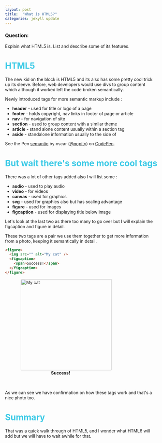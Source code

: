 ```yaml
---
layout: post
title:  "What is HTML5?"
categories: jekyll update
---
```

### Question:
Explain what HTML5 is. List and describe some of its features.


<h1 style="color:#3CCAE6">HTML5</h1>

The new kid on the block is HTML5 and its also has some pretty cool trick up its sleeve. Before, web developers would use divs to group content which although it worked left the code broken semantically. 

Newly introduced tags for more semantic markup include :

* **header** - used for title or logo of a page
* **footer** - holds copyright, nav links in footer of page or article
* **nav** - for navigation of site
* **section** - used to group content with a similar theme
* **article** - stand alone content usually within a section tag 
* **aside** - standalone information usually to the side of 


<p data-height="947" data-theme-id="0" data-slug-hash="aBXPyB" data-default-tab="result" data-user="nopity" data-embed-version="2" data-pen-title="semantic" class="codepen">See the Pen <a href="http://codepen.io/nopity/pen/aBXPyB/">semantic</a> by oscar (<a href="http://codepen.io/nopity">@nopity</a>) on <a href="http://codepen.io">CodePen</a>.</p>
<script async src="https://production-assets.codepen.io/assets/embed/ei.js"></script>

<h1 style="color:#3CCAE6">But wait there's some more cool tags</h1>

There was a lot of other tags added also I will list some :

* **audio** - used to play audio
* **video** - for videos
* **canvas** - used for graphics 
* **svg** - used for graphics also but has scaling advantage
* **figure** - used for images 
* **figcaption** - used for displaying title below image 


Let's look at the last two as there too many to go over but I will explain the figcaption and figure in detail. 

These two tags are a pair we use them together to get more information from a photo, keeping it semantically in detail.

```html 
<figure>
  <img src="" alt="My cat" />
  <figcaption>
    <span>Success!</span>
  </figcaption>
</figure>
```


<figure style="margin: 0 auto; width:400px;">
  <img src="http://s2.quickmeme.com/img/ea/eaa7c1421e50bdc599027acc0c62089ec9fb5b9e1695878eadc29c3244dfb4db.jpg" alt="My cat" style="width: 300px;height: 300px" />
  <figcaption>
    <span style="margin-left: 100px;"><strong>Success!</strong></span>
  </figcaption>
</figure>

<br>
<br>

As we can see we have confirmation on how these tags work and that's a nice photo too. 

<h1 style="color:#3CCAE6">Summary</h1>

That was a quick walk through of HTML5, and I wonder what HTML6 will add but we will have to wait awhile for that. 